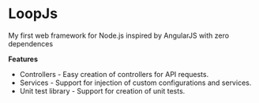 # LoopJs

My first web framework for Node.js inspired by AngularJS with zero dependences

**Features**

* Controllers - Easy creation of controllers for API requests.
* Services - Support for injection of custom configurations and services.
* Unit test library - Support for creation of unit tests.
